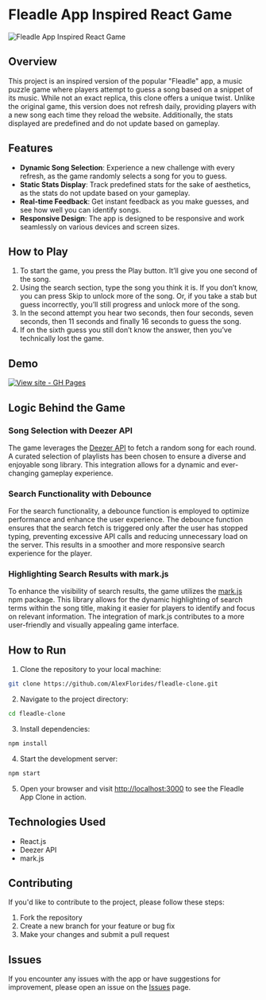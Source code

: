 # Fleadle App Inspired React Game

![Fleadle App Inspired React Game](./src/assets/fleadle.png)

## Overview

This project is an inspired version of the popular "Fleadle" app, a music puzzle game where players attempt to guess a song based on a snippet of its music. While not an exact replica, this clone offers a unique twist. Unlike the original game, this version does not refresh daily, providing players with a new song each time they reload the website. Additionally, the stats displayed are predefined and do not update based on gameplay.

## Features

- **Dynamic Song Selection**: Experience a new challenge with every refresh, as the game randomly selects a song for you to guess.
- **Static Stats Display**: Track predefined stats for the sake of aesthetics, as the stats do not update based on your gameplay.
- **Real-time Feedback**: Get instant feedback as you make guesses, and see how well you can identify songs.
- **Responsive Design**: The app is designed to be responsive and work seamlessly on various devices and screen sizes.

## How to Play

1. To start the game, you press the Play button. It’ll give you one second of the song.
2. Using the search section, type the song you think it is. If you don’t know, you can press Skip to unlock more of the song. Or, if you take a stab but guess incorrectly, you’ll still progress and unlock more of the song.
3. In the second attempt you hear two seconds, then four seconds, seven seconds, then 11 seconds and finally 16 seconds to guess the song.
4. If on the sixth guess you still don’t know the answer, then you’ve technically lost the game.

## Demo

[![View site - GH Pages](https://img.shields.io/badge/View_site-GH_Pages-2ea44f?style=for-the-badge)](https://alexflorides.github.io/fleadle-clone/)

## Logic Behind the Game
### Song Selection with Deezer API
The game leverages the [Deezer API](https://rapidapi.com/deezerdevs/api/deezer-1) to fetch a random song for each round. A curated selection of playlists has been chosen to ensure a diverse and enjoyable song library. This integration allows for a dynamic and ever-changing gameplay experience.

### Search Functionality with Debounce
For the search functionality, a debounce function is employed to optimize performance and enhance the user experience. The debounce function ensures that the search fetch is triggered only after the user has stopped typing, preventing excessive API calls and reducing unnecessary load on the server. This results in a smoother and more responsive search experience for the player.

### Highlighting Search Results with mark.js
To enhance the visibility of search results, the game utilizes the [mark.js](https://markjs.io/) npm package. This library allows for the dynamic highlighting of search terms within the song title, making it easier for players to identify and focus on relevant information. The integration of mark.js contributes to a more user-friendly and visually appealing game interface.

## How to Run

1. Clone the repository to your local machine:

```bash
git clone https://github.com/AlexFlorides/fleadle-clone.git
```

2. Navigate to the project directory:

```bash
cd fleadle-clone
```

3. Install dependencies:

```bash
npm install
```

4. Start the development server:

```bash
npm start
```

5. Open your browser and visit [http://localhost:3000](http://localhost:3000) to see the Fleadle App Clone in action.

## Technologies Used

- React.js
- Deezer API
- mark.js

## Contributing

If you'd like to contribute to the project, please follow these steps:

1. Fork the repository
2. Create a new branch for your feature or bug fix
3. Make your changes and submit a pull request

## Issues

If you encounter any issues with the app or have suggestions for improvement, please open an issue on the [Issues](https://github.com/AlexFlorides/fleadle-clone/issues) page.